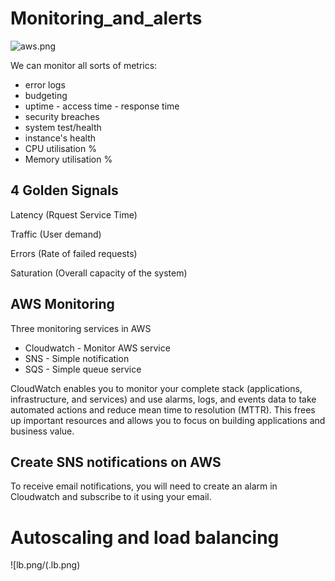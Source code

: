 # Monitoring_and_alerts

![aws.png](.aws.png)

We can monitor all sorts of metrics:
- error logs
- budgeting
- uptime - access time - response time
- security breaches
- system test/health
- instance's health
- CPU utilisation %
- Memory utilisation %

## 4 Golden Signals

Latency (Rquest Service Time)

Traffic (User demand)

Errors (Rate of failed requests)

Saturation (Overall capacity of the system)

## AWS Monitoring

Three monitoring services in AWS
- Cloudwatch - Monitor AWS service
- SNS - Simple notification
- SQS - Simple queue service

CloudWatch enables you to monitor your complete stack (applications, infrastructure, and services) and use alarms, logs, and events data to take automated actions and reduce mean time to resolution (MTTR). This frees up important resources and allows you to focus on building applications and business value.

## Create SNS notifications on AWS
To receive email notifications, you will need to create an alarm in Cloudwatch and subscribe to it using your email.

# Autoscaling and load balancing 
![lb.png/(.lb.png)
